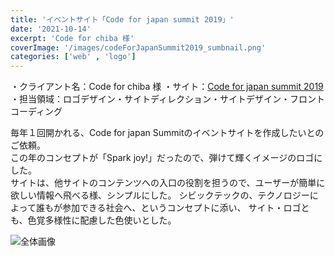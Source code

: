 ```yaml
---
title: 'イベントサイト「Code for japan summit 2019」'
date: '2021-10-14'
excerpt: 'Code for chiba 様'
coverImage: '/images/codeForJapanSummit2019_sumbnail.png'
categories: ['web' , 'logo']
---
```


・クライアント名：Code for chiba 様
・サイト：[Code for japan summit 2019](https://summit2019.code4japan.org/)  
・担当領域：ロゴデザイン・サイトディレクション・サイトデザイン・フロントコーディング  

毎年１回開かれる、Code for japan Summitのイベントサイトを作成したいとのご依頼。  
この年のコンセプトが「Spark joy!」だったので、弾けて輝くイメージのロゴにした。  
サイトは、他サイトのコンテンツへの入口の役割を担うので、ユーザーが簡単に欲しい情報へ飛べる様、シンプルにした。
シビックテックの、テクノロジーによって誰もが参加できる社会へ、というコンセプトに添い、
サイト・ロゴとも、色覚多様性に配慮した色使いとした。

![全体画像](/images/codeForJapanSummit2019org.png)